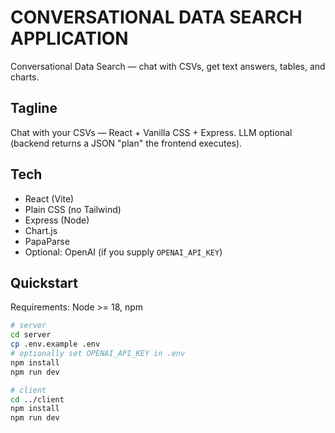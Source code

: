 # CONVERSATIONAL DATA SEARCH APPLICATION 

Conversational Data Search — chat with CSVs, get text answers, tables, and charts.

## Tagline
Chat with your CSVs — React + Vanilla CSS + Express. LLM optional (backend returns a JSON "plan" the frontend executes).

## Tech
- React (Vite)
- Plain CSS (no Tailwind)
- Express (Node)
- Chart.js
- PapaParse
- Optional: OpenAI (if you supply `OPENAI_API_KEY`)

## Quickstart

Requirements: Node >= 18, npm

```bash
# server
cd server
cp .env.example .env
# optionally set OPENAI_API_KEY in .env
npm install
npm run dev

# client
cd ../client
npm install
npm run dev
```
